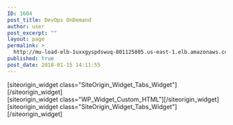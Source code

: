```yaml
---
ID: 1604
post_title: DevOps OnDemand
author: user
post_excerpt: ""
layout: page
permalink: >
  http://mu-load-elb-1uxxgyspdswuq-801125805.us-east-1.elb.amazonaws.com/devops/
published: true
post_date: 2018-01-15 14:11:55
---
```

<div id="pl-1604"  class="panel-layout" ><div id="pg-1604-0"  class="panel-grid panel-no-style"  data-style="{&quot;background_display&quot;:&quot;tile&quot;,&quot;cell_alignment&quot;:&quot;flex-start&quot;}"  data-ratio="1"  data-ratio-direction="right" ><div id="pgc-1604-0-0"  class="panel-grid-cell"  data-weight="1" ><div id="panel-1604-0-0-0" class="so-panel widget widget_sow-tabs panel-first-child panel-last-child" data-index="0" data-style="{&quot;background_display&quot;:&quot;tile&quot;}" >[siteorigin_widget class="SiteOrigin_Widget_Tabs_Widget"]<input type="hidden" value="{&quot;instance&quot;:{&quot;title&quot;:&quot;&quot;,&quot;tabs&quot;:[{&quot;title&quot;:&quot;Business Impact&quot;,&quot;content_text&quot;:&quot;&lt;h4&gt;&lt;a href=\&quot;http:\/\/35.169.94.48\/wp-content\/uploads\/2018\/01\/Stelligent-DevOps-OnDemand-Service-Guide-1.pdf\&quot; target=\&quot;_blank\&quot; rel=\&quot;noopener\&quot;&gt;DevOps On-Demand Service Guide&lt;\/a&gt;&lt;\/h4&gt;&quot;,&quot;content_text_selected_editor&quot;:&quot;html&quot;},{&quot;title&quot;:&quot;Expertise&quot;,&quot;content_text&quot;:&quot;Ensure application health while receiving expert guidance.  Receive actionable, customized recommendations for your implementation.  Stelligent is an AWS Premier and AWS MSP and holds several competencies including DevOps and FinServ&quot;,&quot;content_text_selected_editor&quot;:&quot;html&quot;},{&quot;title&quot;:&quot;Speed&quot;,&quot;content_text&quot;:&quot;&lt;p&gt;Leverage automation services eliminating the time and effort between instance spin up and service provisioning. Deploy application upgrades in hours vs. months&lt;\/p&gt;&quot;,&quot;content_text_selected_editor&quot;:&quot;tinymce&quot;},{&quot;title&quot;:&quot;Focus&quot;,&quot;content_text&quot;:&quot;&lt;p&gt;Focus on your differentiation and what\u2019s important to your customers&lt;\/p&gt;&quot;,&quot;content_text_selected_editor&quot;:&quot;tinymce&quot;},{&quot;title&quot;:&quot;Scale&quot;,&quot;content_text&quot;:&quot;&lt;p&gt;Leverage Stelligent&#039;s automated provisioning and configuration management tools recommended by AWS and used by the Fortune 500&lt;\/p&gt;&quot;,&quot;content_text_selected_editor&quot;:&quot;tinymce&quot;}],&quot;initial_tab_position&quot;:2,&quot;design&quot;:{&quot;tabs_container&quot;:{&quot;background_color&quot;:&quot;#dd9933&quot;,&quot;border_color&quot;:&quot;#000000&quot;,&quot;border_width&quot;:false,&quot;border_width_unit&quot;:&quot;px&quot;,&quot;so_field_container_state&quot;:&quot;open&quot;},&quot;tabs&quot;:{&quot;background_color&quot;:false,&quot;background_hover_color&quot;:&quot;#ffffff&quot;,&quot;title_color&quot;:&quot;#FFFFFF&quot;,&quot;title_hover_color&quot;:&quot;#2D2D2D&quot;,&quot;border_color&quot;:&quot;#828282&quot;,&quot;border_hover_color&quot;:&quot;#F9F9F9&quot;,&quot;border_width&quot;:false,&quot;border_width_unit&quot;:&quot;px&quot;,&quot;border_hover_width&quot;:false,&quot;border_hover_width_unit&quot;:&quot;px&quot;,&quot;so_field_container_state&quot;:&quot;open&quot;},&quot;panels&quot;:{&quot;background_color&quot;:&quot;#ffffff&quot;,&quot;font_color&quot;:false,&quot;border_color&quot;:false,&quot;border_width&quot;:false,&quot;border_width_unit&quot;:&quot;px&quot;,&quot;so_field_container_state&quot;:&quot;open&quot;},&quot;so_field_container_state&quot;:&quot;open&quot;},&quot;_sow_form_id&quot;:&quot;5a5a8968125fc&quot;,&quot;_sow_form_timestamp&quot;:&quot;1516381332426&quot;},&quot;args&quot;:{&quot;before_widget&quot;:&quot;&lt;div id=\&quot;panel-1604-0-0-0\&quot; class=\&quot;so-panel widget widget_sow-tabs panel-first-child panel-last-child\&quot; data-index=\&quot;0\&quot; data-style=\&quot;{&amp;quot;background_display&amp;quot;:&amp;quot;tile&amp;quot;}\&quot; &gt;&quot;,&quot;after_widget&quot;:&quot;&lt;\/div&gt;&quot;,&quot;before_title&quot;:&quot;&lt;h3 class=\&quot;widget-title\&quot;&gt;&quot;,&quot;after_title&quot;:&quot;&lt;\/h3&gt;&quot;,&quot;widget_id&quot;:&quot;widget-0-0-0&quot;}}" />[/siteorigin_widget]</div></div></div><div id="pg-1604-1"  class="panel-grid panel-no-style"  data-style="{&quot;background_display&quot;:&quot;tile&quot;,&quot;cell_alignment&quot;:&quot;flex-start&quot;}"  data-ratio="1"  data-ratio-direction="right" ><div id="pgc-1604-1-0"  class="panel-grid-cell"  data-weight="1" ><div id="panel-1604-1-0-0" class="so-panel widget widget_custom_html panel-first-child panel-last-child" data-index="1" data-style="{&quot;background_display&quot;:&quot;tile&quot;}" >[siteorigin_widget class="WP_Widget_Custom_HTML"]<input type="hidden" value="{&quot;instance&quot;:{&quot;title&quot;:&quot;&quot;,&quot;content&quot;:&quot;[wpdatatable id=70]&quot;},&quot;args&quot;:{&quot;before_widget&quot;:&quot;&lt;div id=\&quot;panel-1604-1-0-0\&quot; class=\&quot;so-panel widget widget_custom_html panel-first-child panel-last-child\&quot; data-index=\&quot;1\&quot; data-style=\&quot;{&amp;quot;background_display&amp;quot;:&amp;quot;tile&amp;quot;}\&quot; &gt;&quot;,&quot;after_widget&quot;:&quot;&lt;\/div&gt;&quot;,&quot;before_title&quot;:&quot;&lt;h3 class=\&quot;widget-title\&quot;&gt;&quot;,&quot;after_title&quot;:&quot;&lt;\/h3&gt;&quot;,&quot;widget_id&quot;:&quot;widget-1-0-0&quot;}}" />[/siteorigin_widget]</div></div></div><div id="pg-1604-2"  class="panel-grid panel-no-style"  data-style="{&quot;background_display&quot;:&quot;tile&quot;,&quot;cell_alignment&quot;:&quot;flex-start&quot;}" ><div id="pgc-1604-2-0"  class="panel-grid-cell"  data-weight="1" ><div id="panel-1604-2-0-0" class="so-panel widget widget_sow-tabs panel-first-child panel-last-child" data-index="2" data-style="{&quot;background_display&quot;:&quot;tile&quot;}" >[siteorigin_widget class="SiteOrigin_Widget_Tabs_Widget"]<input type="hidden" value="{&quot;instance&quot;:{&quot;title&quot;:&quot;&quot;,&quot;tabs&quot;:[{&quot;title&quot;:&quot;Stelligent Mu&quot;,&quot;content_text&quot;:&quot;&lt;p&gt;&lt;img class=\&quot;alignnone  wp-image-1635\&quot; src=\&quot;http:\/\/35.169.94.48\/wp-content\/uploads\/2018\/01\/Stelligent-Mu-3.png\&quot; alt=\&quot;\&quot; width=\&quot;878\&quot; height=\&quot;238\&quot; \/&gt;&lt;\/p&gt;&quot;,&quot;content_text_selected_editor&quot;:&quot;html&quot;},{&quot;title&quot;:&quot;Delivery Model&quot;,&quot;content_text&quot;:&quot;&lt;p&gt;&lt;img class=\&quot;alignnone  wp-image-1620\&quot; src=\&quot;http:\/\/35.169.94.48\/wp-content\/uploads\/2018\/01\/DevOps-Delivery-Model.png\&quot; alt=\&quot;\&quot; width=\&quot;691\&quot; height=\&quot;366\&quot; \/&gt;&lt;\/p&gt;&quot;,&quot;content_text_selected_editor&quot;:&quot;tmce&quot;},{&quot;title&quot;:&quot;Deliverables&quot;,&quot;content_text&quot;:&quot;&lt;p&gt;[wpdatatable id=75 table_view=regular]&lt;\/p&gt;&quot;,&quot;content_text_selected_editor&quot;:&quot;html&quot;},{&quot;title&quot;:&quot;SLAs \/ GLAs&quot;,&quot;content_text&quot;:&quot;&lt;p&gt;[wpdatatable id=74 table_view=regular]&lt;\/p&gt;&quot;,&quot;content_text_selected_editor&quot;:&quot;html&quot;},{&quot;title&quot;:&quot;On-Demand Fees&quot;,&quot;content_text&quot;:&quot;&lt;p&gt;[wpdatatable id=77 table_view=regular]&lt;\/p&gt;&quot;,&quot;content_text_selected_editor&quot;:&quot;html&quot;}],&quot;initial_tab_position&quot;:1,&quot;design&quot;:{&quot;tabs_container&quot;:{&quot;background_color&quot;:&quot;#dd9933&quot;,&quot;border_color&quot;:&quot;#000000&quot;,&quot;border_width&quot;:false,&quot;border_width_unit&quot;:&quot;px&quot;,&quot;so_field_container_state&quot;:&quot;closed&quot;},&quot;tabs&quot;:{&quot;background_color&quot;:false,&quot;background_hover_color&quot;:&quot;#ffffff&quot;,&quot;title_color&quot;:&quot;#FFFFFF&quot;,&quot;title_hover_color&quot;:&quot;#2D2D2D&quot;,&quot;border_color&quot;:&quot;#828282&quot;,&quot;border_hover_color&quot;:&quot;#F9F9F9&quot;,&quot;border_width&quot;:false,&quot;border_width_unit&quot;:&quot;px&quot;,&quot;border_hover_width&quot;:false,&quot;border_hover_width_unit&quot;:&quot;px&quot;,&quot;so_field_container_state&quot;:&quot;closed&quot;},&quot;panels&quot;:{&quot;background_color&quot;:&quot;#ffffff&quot;,&quot;font_color&quot;:false,&quot;border_color&quot;:&quot;#ffffff&quot;,&quot;border_width&quot;:false,&quot;border_width_unit&quot;:&quot;px&quot;,&quot;so_field_container_state&quot;:&quot;closed&quot;},&quot;so_field_container_state&quot;:&quot;open&quot;},&quot;_sow_form_id&quot;:&quot;5a5580ac292c8&quot;,&quot;_sow_form_timestamp&quot;:&quot;1516384050746&quot;},&quot;args&quot;:{&quot;before_widget&quot;:&quot;&lt;div id=\&quot;panel-1604-2-0-0\&quot; class=\&quot;so-panel widget widget_sow-tabs panel-first-child panel-last-child\&quot; data-index=\&quot;2\&quot; data-style=\&quot;{&amp;quot;background_display&amp;quot;:&amp;quot;tile&amp;quot;}\&quot; &gt;&quot;,&quot;after_widget&quot;:&quot;&lt;\/div&gt;&quot;,&quot;before_title&quot;:&quot;&lt;h3 class=\&quot;widget-title\&quot;&gt;&quot;,&quot;after_title&quot;:&quot;&lt;\/h3&gt;&quot;,&quot;widget_id&quot;:&quot;widget-2-0-0&quot;}}" />[/siteorigin_widget]</div></div></div></div>